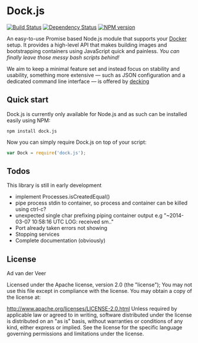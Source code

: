 Dock.js
=======

[![Build Status](https://travis-ci.org/advanderveer/dock.js.png)](https://travis-ci.org/advanderveer/dock.js)
[![Dependency Status](https://david-dm.org/advanderveer/dock.js.png)](https://david-dm.org/advanderveer/dock.js)
[![NPM version](https://badge.fury.io/js/dock.js.png)](http://badge.fury.io/js/dock.js)

An easy-to-use Promise based Node.js module that supports your [Docker](http://www.docker.io) setup. It provides a high-level API that makes building images and bootstrapping containers using JavaScript quick and painless. _You can  finally leave those messy bash scripts behind!_

We aim to keep a minimal feature set and instead focus on stability and usability, something more extensive — such as JSON configuration and a dedicated command line interface — is offered by [decking](http://decking.io/)

Quick start
----------
Dock.js is currently only available for Node.js and as such can be installed easily using NPM:

```Shell
npm install dock.js
```

Now you can simply require Dock.js on top of your script: 

```JavaScript
var Dock = require('dock.js');
```

Todos
------
This library is still in early development

-   implement Processes.isCreatedEqual()
-   pipe process stdin to container, so process and container can be killed using ctrl-c?
-  	unexpected single char prefixing piping container output e.g  "~2014-03-07 10:58:16 UTC LOG:  received sm.."
-   Port already taken errors not showing
-   Stopping services
-   Complete documentation (obviously)

License
-------
Ad van der Veer

Licensed under the Apache license, version 2.0 (the "license"); You may not use this file except in compliance with the license. You may obtain a copy of the license at:

http://www.apache.org/licenses/LICENSE-2.0.html
Unless required by applicable law or agreed to in writing, software distributed under the license is distributed on an "as is" basis, without warranties or conditions of any kind, either express or implied. See the license for the specific language governing permissions and limitations under the license.